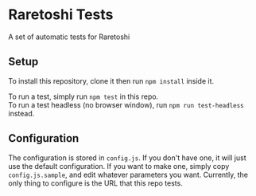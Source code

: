 # Raretoshi Tests
A set of automatic tests for Raretoshi

## Setup
To install this repository, clone it then run `npm install` inside it.

To run a test, simply run `npm test` in this repo.  
To run a test headless (no browser window), run `npm run test-headless` instead.

## Configuration
The configuration is stored in `config.js`.  If you don't have one, it will just use the default configuration.  If you want to make one, simply copy `config.js.sample`, and edit whatever parameters you want.  Currently, the only thing to configure is the URL that this repo tests.
